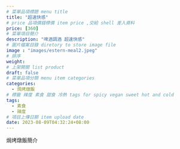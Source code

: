 ```yaml
---
# 菜單品項標題 menu title 
title: "超速快感"
# price 品項價錢標價 item price ,交給 shell 差入資料
price: [360] 
# 菜單項目簡介 
description: "啤酒調酒 超速快感"
# 圖片檔案目錄 diretory to store image file
image : "images/estern-meal2.jpeg"
# 排序
weight: 
# 上架開關 list product 
draft: false
# 菜單品項分類 menu item categories 
categories:
  - 焗烤燉飯
# 標籤 辣度 素食 甜食 冷熱 tags for spicy vegan sweet hot and cold 
tags:
  - 素食
  - 辣度
# 項目上傳日期 item upload date 
date: 2023-08-09T04:32:24+08:00
---
```


焗烤燉飯簡介
